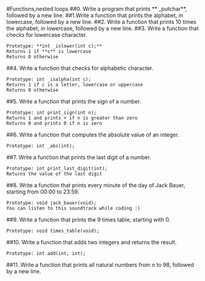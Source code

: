 #Functions,nested loops
##0. Write a program that prints ** _putchar**, followed by a new line.
##1.Write a function that prints the alphabet, in lowercase, followed by a new line.
##2. Write a function that prints 10 times the alphabet, in lowercase, followed by a new line.
##3.  Write a function that checks for lowercase character.

    Prototype: **int _islower(int c);**
    Returns 1 if **c** is lowercase
    Returns 0 otherwise
##4. Write a function that checks for alphabetic character.

    Prototype: int _isalpha(int c);
    Returns 1 if c is a letter, lowercase or uppercase
    Returns 0 otherwise

##5. Write a function that prints the sign of a number.

    Prototype: int print_sign(int n);
    Returns 1 and prints + if n is greater than zero
    Returns 0 and prints 0 if n is zero

##6. Write a function that computes the absolute value of an integer.

    Prototype: int _abs(int);

##7. Write a function that prints the last digit of a number.

    Prototype: int print_last_digit(int);
    Returns the value of the last digit
##8. Write a function that prints every minute of the day of Jack Bauer, starting from 00:00 to 23:59.

    Prototype: void jack_bauer(void);
    You can listen to this soundtrack while coding :)

##9. Write a function that prints the 9 times table, starting with 0.

    Prototype: void times_table(void);

##10. Write a function that adds two integers and returns the result.

    Prototype: int add(int, int);

##11. Write a function that prints all natural numbers from n to 98, followed by a new line.


